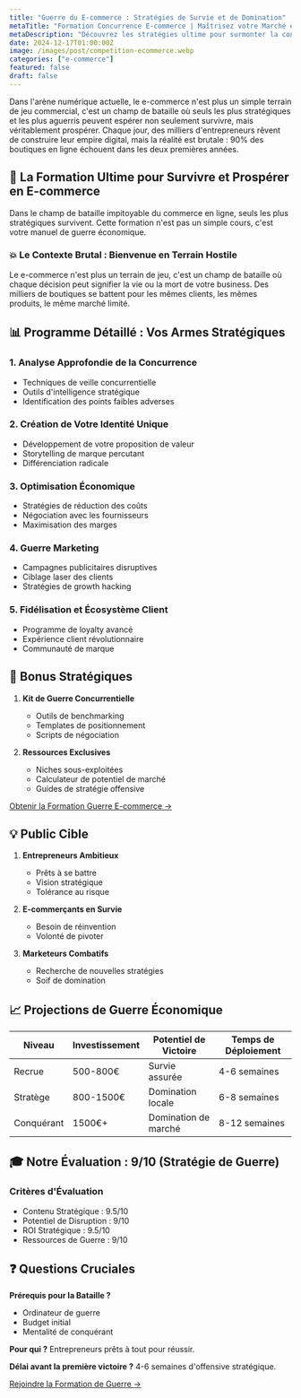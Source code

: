 ```yaml
---
title: "Guerre du E-commerce : Stratégies de Survie et de Domination"
metaTitle: "Formation Concurrence E-commerce | Maîtrisez votre Marché en 2024"
metaDescription: "Découvrez les stratégies ultime pour surmonter la concurrence, vous différencier et dominer votre niche e-commerce dans un marché impitoyable."
date: 2024-12-17T01:00:00Z
image: /images/post/competition-ecommerce.webp
categories: ["e-commerce"]
featured: false
draft: false
---
```


Dans l'arène numérique actuelle, le e-commerce n'est plus un simple terrain de jeu commercial, c'est un champ de bataille où seuls les plus stratégiques et les plus aguerris peuvent espérer non seulement survivre, mais véritablement prospérer. Chaque jour, des milliers d'entrepreneurs rêvent de construire leur empire digital, mais la réalité est brutale : 90% des boutiques en ligne échouent dans les deux premières années.

## 🚀 La Formation Ultime pour Survivre et Prospérer en E-commerce

Dans le champ de bataille impitoyable du commerce en ligne, seuls les plus stratégiques survivent. Cette formation n'est pas un simple cours, c'est votre manuel de guerre économique.

### 💥 Le Contexte Brutal : Bienvenue en Terrain Hostile

Le e-commerce n'est plus un terrain de jeu, c'est un champ de bataille où chaque décision peut signifier la vie ou la mort de votre business. Des milliers de boutiques se battent pour les mêmes clients, les mêmes produits, le même marché limité.

## 📊 Programme Détaillé : Vos Armes Stratégiques

### 1. **Analyse Approfondie de la Concurrence**
- Techniques de veille concurrentielle
- Outils d'intelligence stratégique
- Identification des points faibles adverses

### 2. **Création de Votre Identité Unique**
- Développement de votre proposition de valeur
- Storytelling de marque percutant
- Différenciation radicale

### 3. **Optimisation Économique**
- Stratégies de réduction des coûts
- Négociation avec les fournisseurs
- Maximisation des marges

### 4. **Guerre Marketing**
- Campagnes publicitaires disruptives
- Ciblage laser des clients
- Stratégies de growth hacking

### 5. **Fidélisation et Écosystème Client**
- Programme de loyalty avancé
- Expérience client révolutionnaire
- Communauté de marque

## 💎 Bonus Stratégiques

1. **Kit de Guerre Concurrentielle**
   - Outils de benchmarking
   - Templates de positionnement
   - Scripts de négociation

2. **Ressources Exclusives**
   - Niches sous-exploitées
   - Calculateur de potentiel de marché
   - Guides de stratégie offensive

[Obtenir la Formation Guerre E-commerce ->](https://www.bonzai.pro/world_up/shop/Gm07_1959/faire-face-a-la-concurrence-en-e-commerce?p=premium&bp=t_6v2m_2957)

## 💡 Public Cible

1. **Entrepreneurs Ambitieux**
   - Prêts à se battre
   - Vision stratégique
   - Tolérance au risque

2. **E-commerçants en Survie**
   - Besoin de réinvention
   - Volonté de pivoter

3. **Marketeurs Combatifs**
   - Recherche de nouvelles stratégies
   - Soif de domination

## 📈 Projections de Guerre Économique

| Niveau | Investissement | Potentiel de Victoire | Temps de Déploiement |
|--------|---------------|----------------------|---------------------|
| Recrue | 500-800€ | Survie assurée | 4-6 semaines |
| Stratège | 800-1500€ | Domination locale | 6-8 semaines |
| Conquérant | 1500€+ | Domination de marché | 8-12 semaines |

## 🎓 Notre Évaluation : 9/10 (Stratégie de Guerre)

### Critères d'Évaluation
- Contenu Stratégique : 9.5/10
- Potentiel de Disruption : 9/10
- ROI Stratégique : 9.5/10
- Ressources de Guerre : 9/10

## ❓ Questions Cruciales

**Prérequis pour la Bataille ?**
- Ordinateur de guerre
- Budget initial
- Mentalité de conquérant

**Pour qui ?**
Entrepreneurs prêts à tout pour réussir.

**Délai avant la première victoire ?**
4-6 semaines d'offensive stratégique.

[Rejoindre la Formation de Guerre ->](https://www.bonzai.pro/world_up/shop/Gm07_1959/faire-face-a-la-concurrence-en-e-commerce?p=premium&bp=t_6v2m_2957)
